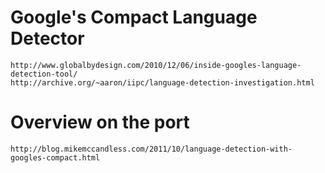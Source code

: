 Google's Compact Language Detector
===
    http://www.globalbydesign.com/2010/12/06/inside-googles-language-detection-tool/
    http://archive.org/~aaron/iipc/language-detection-investigation.html

Overview on the port
===
    http://blog.mikemccandless.com/2011/10/language-detection-with-googles-compact.html



